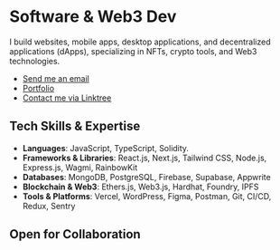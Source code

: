 # Software & Web3 Dev  
I build websites, mobile apps, desktop applications, and decentralized applications (dApps), specializing in NFTs, crypto tools, and Web3 technologies.

- [Send me an email](mailto:dannydotdev@gmail.com)  
- [Portfolio](https://danieltriedcoding.vercel.app)  
- [Contact me via Linktree](https://linktr.ee/0xDaniiel)  

## **Tech Skills & Expertise**  
- **Languages**: JavaScript, TypeScript, Solidity.  
- **Frameworks & Libraries**: React.js, Next.js, Tailwind CSS, Node.js, Express.js, Wagmi, RainbowKit  
- **Databases**: MongoDB, PostgreSQL, Firebase, Supabase, Appwrite  
- **Blockchain & Web3**: Ethers.js, Web3.js, Hardhat, Foundry, IPFS  
- **Tools & Platforms**: Vercel, WordPress, Figma, Postman, Git, CI/CD, Redux, Sentry  

## **Open for Collaboration**  
